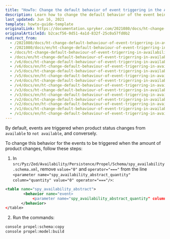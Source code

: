 ```yaml
---
title: "HowTo: Change the default behavior of event triggering in the AvailabilityStorage module"
description: Learn how to change the default behavior of the event being triggered in the AvailabilityStorage module when the amount of product is changed.
last_updated: Jun 16, 2021
template: howto-guide-template
originalLink: https://documentation.spryker.com/2021080/docs/ht-change-default-behaviour-of-event-trigerring-in-availability-storage-module
originalArticleId: b2cacf56-0d51-4a1d-832f-25c0a57fd0b2
redirect_from:
  - /2021080/docs/ht-change-default-behaviour-of-event-trigerring-in-availability-storage-module
  - /2021080/docs/en/ht-change-default-behaviour-of-event-trigerring-in-availability-storage-module
  - /docs/ht-change-default-behaviour-of-event-trigerring-in-availability-storage-module
  - /docs/en/ht-change-default-behaviour-of-event-trigerring-in-availability-storage-module
  - /v6/docs/ht-change-default-behaviour-of-event-trigerring-in-availability-storage-module
  - /v6/docs/en/ht-change-default-behaviour-of-event-trigerring-in-availability-storage-module
  - /v5/docs/ht-change-default-behaviour-of-event-trigerring-in-availability-storage-module
  - /v5/docs/en/ht-change-default-behaviour-of-event-trigerring-in-availability-storage-module
  - /v4/docs/ht-change-default-behaviour-of-event-trigerring-in-availability-storage-module
  - /v4/docs/en/ht-change-default-behaviour-of-event-trigerring-in-availability-storage-module
  - /v3/docs/ht-change-default-behaviour-of-event-trigerring-in-availability-storage-module
  - /v3/docs/en/ht-change-default-behaviour-of-event-trigerring-in-availability-storage-module
  - /v2/docs/ht-change-default-behaviour-of-event-trigerring-in-availability-storage-module
  - /v2/docs/en/ht-change-default-behaviour-of-event-trigerring-in-availability-storage-module
  - /v1/docs/ht-change-default-behaviour-of-event-trigerring-in-availability-storage-module
  - /v1/docs/en/ht-change-default-behaviour-of-event-trigerring-in-availability-storage-module
---
```


By default, events are triggered when product status changes from `available` to `not available`, and conversely.

To change this behavior for the events to be triggered when the amount of product changes, follow these steps:

1. In `src/Pyz/Zed/Availability/Persistence/Propel/Schema/spy_availability.schema.xml`, remove `value="0"` and `operator="==="` from the line `<parameter name="spy_availability_abstract_quantity" column="quantity" value="0" operator="==="/>`:

```xml
<table name="spy_availability_abstract">
        <behavior name="event>
            <parameter name="spy_availability_abstract_quantity" column="quantity"/>
       </behavior>
</table>
```

2. Run the commands:

```bash
console propel:schema:copy
console propel:model:build
```
